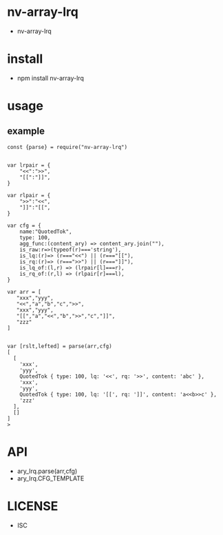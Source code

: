 nv-array-lrq
============
- nv-array-lrq 


install
=======
- npm install nv-array-lrq 

usage
=====
    
example
-------

    const {parse} = require("nv-array-lrq")


    var lrpair = {
        "<<":">>",
        "[[":"]]",
    }

    var rlpair = {
        ">>":"<<",
        "]]":"[[",
    }

    var cfg = {
        name:"QuotedTok",
        type: 100,
        agg_func:(content_ary) => content_ary.join(""),
        is_raw:r=>(typeof(r)==='string'),
        is_lq:(r)=> (r==="<<") || (r==="[["),
        is_rq:(r)=> (r===">>") || (r==="]]"),
        is_lq_of:(l,r) => (lrpair[l]===r),
        is_rq_of:(r,l) => (rlpair[r]===l),
    }

    var arr = [
       "xxx","yyy",
       "<<","a","b","c",">>",
       "xxx","yyy",
       "[[","a","<<","b",">>","c","]]",
       "zzz"
    ]


    var [rslt,lefted] = parse(arr,cfg)
    [
      [
        'xxx',
        'yyy',
        QuotedTok { type: 100, lq: '<<', rq: '>>', content: 'abc' },
        'xxx',
        'yyy',
        QuotedTok { type: 100, lq: '[[', rq: ']]', content: 'a<<b>>c' },
        'zzz'
      ],
      []
    ]
    >



API
====
- ary\_lrq.parse(arr,cfg)
- ary\_lrq.CFG\_TEMPLATE


LICENSE
=======
- ISC 

